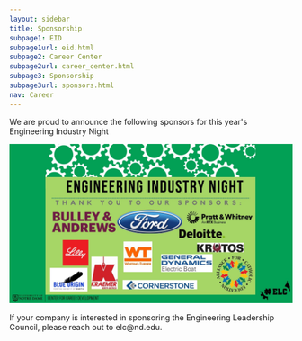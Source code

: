 ```yaml
---
layout: sidebar
title: Sponsorship
subpage1: EID
subpage1url: eid.html
subpage2: Career Center
subpage2url: career_center.html
subpage3: Sponsorship
subpage3url: sponsors.html
nav: Career
---
```

<p> We are proud to announce the following sponsors for this year's Engineering Industry Night </p>
<div><img src="img/ein24.jpg" loading="lazy"></div>

<p> If your company is interested in sponsoring the Engineering Leadership Council, please reach out to elc@nd.edu. </p>
